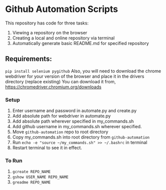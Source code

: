 # Github Automation Scripts

This repository has code for three tasks:
1. Viewing a repository on the browser
2. Creating a local and online repository via terminal
3. Automatically generate basic README.md for specified repository

## Requirements:
``` pip install selenium pygithub ```
Also, you will need to download the chrome webdriver for your version of the browser and place it in the drivers directory (replace existing)
You can download it from, https://chromedriver.chromium.org/downloads

### Setup
1. Enter username and password in automate.py and create.py
2. Add absolute path for webdriver in automate.py
3. Add absolute path wherever specified in my_commands.sh
4. Add github username in my_commands.sh wherever specified.
5. Move ```github-automation``` repo to root directory
6. Copy my_commands.sh into root directory from ```github-automation```
7. Run ```echo -e "source ~/my_commands.sh" >> ~/.bashrc``` in terminal
8. Restart terminal to see it in effect.


### To Run
1. ```gcreate REPO_NAME```
2. ```gshow USER_NAME REPO_NAME```
3. ```greadme REPO_NAME```

